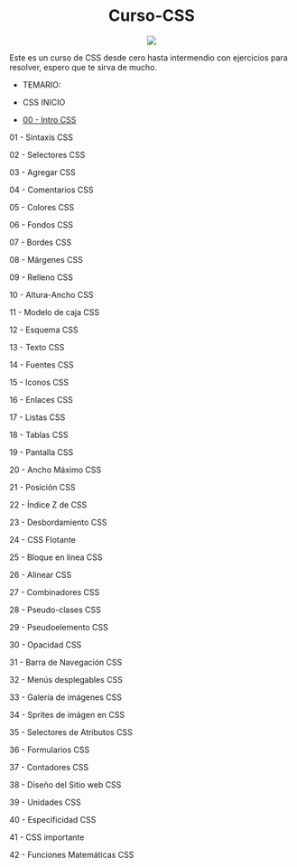 <h1 style="text-align:center;"> Curso-CSS </h1>

<div style="text-align:center;"><img src="https://lineadecodigo.com/wp-content/uploads/2014/04/css.png"></div>

Este es un curso de CSS desde cero hasta intermendio con ejercicios para resolver, espero que te sirva de mucho.

- TEMARIO: 

* CSS INICIO

- [00 - Intro CSS](./00-Intro-CSS/)

01 - Sintaxis CSS

02 - Selectores CSS

03 - Agregar CSS

04 - Comentarios CSS

05 - Colores CSS

06 - Fondos CSS

07 - Bordes CSS 

08 - Márgenes CSS

09 - Relleno CSS

10 - Altura-Ancho CSS

11 - Modelo de caja CSS

12 - Esquema CSS

13 - Texto CSS

14 - Fuentes CSS

15 - Iconos CSS

16 - Enlaces CSS

17 - Listas CSS

18 - Tablas CSS

19 - Pantalla CSS

20 - Ancho Máximo CSS

21 - Posición CSS

22 - Índice Z de CSS

23 - Desbordamiento CSS

24 - CSS Flotante

25 - Bloque en línea CSS

26 - Alinear CSS

27 - Combinadores CSS

28 - Pseudo-clases CSS

29 - Pseudoelemento CSS

30 - Opacidad CSS

31 - Barra de Navegación CSS

32 - Menús desplegables CSS

33 - Galería de imágenes CSS

34 - Sprites de imágen en CSS

35 - Selectores de Atributos CSS

36 - Formularios CSS

37 - Contadores CSS

38 - Diseño del Sitio web CSS

39 - Unidades CSS

40 - Especificidad CSS

41 - CSS importante

42 - Funciones Matemáticas CSS

